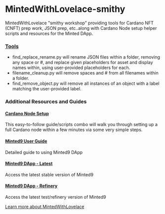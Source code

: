 # MintedWithLovelace-smithy
MintedWithLovelace "smithy workshop" providing tools for Cardano NFT (CNFT) prep work, JSON prep, etc..along with Cardano Node setup helper scripts and resources for the Minted DApp.

### [Tools](https://github.com/MadeWithLovelace/MintedWithLovelace-smithy/tree/main/tools)
- find_replace_rename.py will rename JSON files within a folder, removing any space or #, and replace given placeholders for asset and display names within, using user-provided placeholders for each.
- filename_cleanup.py will remove spaces and # from all filenames within a folder.
- find_remove_object.py will remove all instances of an object with a label matching the user-provided label.

### Additional Resources and Guides

#### [Cardano Node Setup](https://github.com/MadeWithLovelace/MintedWithLovelace-smithy/tree/main/cardano-node-setup)
This easy-to-follow guide/scripts combo will walk you through setting up a full Cardano node within a few minutes via some very simple steps.

#### [Minted9 User Guide](https://github.com/MadeWithLovelace/MintedWithLovelace/blob/main/dapp/How-To-Use-Minted.md)
Detailed guide to using Minted9 DApp

#### [Minted9 DApp - Latest](https://github.com/MadeWithLovelace/MintedWithLovelace/tree/main/dapp)
Access the latest stable version of Minted9

#### [Minted9 DApp - Refinery](https://github.com/MadeWithLovelace/MintedWithLovelace/tree/main/dapp/refinery)
Access the latest test/refinery version of Minted9

[Learn more about MintedWithLovelace](https://mintedwithlovelace.com)
